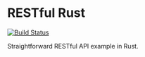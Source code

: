 # RESTful Rust

[![Build Status](https://travis-ci.org/blurbyte/restful-rust.svg?branch=master)](https://travis-ci.org/blurbyte/restful-rust)

Straightforward RESTful API example in Rust.
